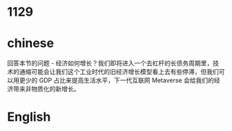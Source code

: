# 1129

# chinese
回答本节的问题 - 经济如何增长？我们即将进入一个去杠杆的长债务周期里，技术的通缩可能会让我们这个工业时代的旧经济增长模型看上去有些停滞，但我们可以用更少的 GDP 占比来提高生活水平，下一代互联网 Metaverse 会给我们的经济带来非物质化的新增长。

# English
